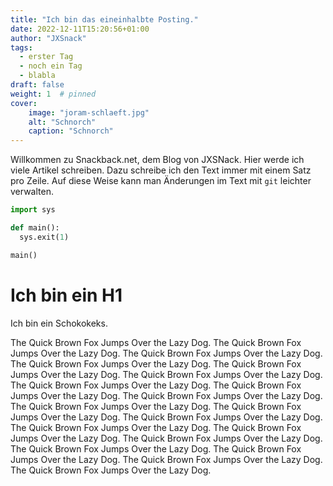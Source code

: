 ```yaml
---
title: "Ich bin das eineinhalbte Posting."
date: 2022-12-11T15:20:56+01:00
author: "JXSnack"
tags:
  - erster Tag
  - noch ein Tag
  - blabla
draft: false
weight: 1  # pinned
cover:
    image: "joram-schlaeft.jpg"
    alt: "Schnorch"
    caption: "Schnorch"
---
```


Willkommen zu Snackback.net, dem Blog von JXSNack.
Hier werde ich viele Artikel schreiben.
Dazu schreibe ich den Text immer mit einem Satz pro Zeile.
Auf diese Weise kann man Änderungen im Text mit `git` leichter verwalten.

```python
import sys

def main():
  sys.exit(1)

main()
```

# Ich bin ein H1

Ich bin ein Schokokeks.

The Quick Brown Fox Jumps Over the Lazy Dog.
The Quick Brown Fox Jumps Over the Lazy Dog.
The Quick Brown Fox Jumps Over the Lazy Dog.
The Quick Brown Fox Jumps Over the Lazy Dog.
The Quick Brown Fox Jumps Over the Lazy Dog.
The Quick Brown Fox Jumps Over the Lazy Dog.
The Quick Brown Fox Jumps Over the Lazy Dog.
The Quick Brown Fox Jumps Over the Lazy Dog.
The Quick Brown Fox Jumps Over the Lazy Dog.
The Quick Brown Fox Jumps Over the Lazy Dog.
The Quick Brown Fox Jumps Over the Lazy Dog.
The Quick Brown Fox Jumps Over the Lazy Dog.
The Quick Brown Fox Jumps Over the Lazy Dog.
The Quick Brown Fox Jumps Over the Lazy Dog.
The Quick Brown Fox Jumps Over the Lazy Dog.
The Quick Brown Fox Jumps Over the Lazy Dog.
The Quick Brown Fox Jumps Over the Lazy Dog.
The Quick Brown Fox Jumps Over the Lazy Dog.
The Quick Brown Fox Jumps Over the Lazy Dog.
